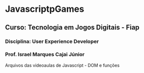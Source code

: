 # JavascriptpGames 
## Curso: Tecnologia em Jogos Digitais - Fiap
### Disciplina: User Experience Developer
### Prof. Israel Marques Cajai Júnior
Arquivos das videoaulas de Javascript - DOM  e funções
